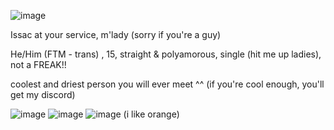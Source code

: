 ![image](https://github.com/user-attachments/assets/d7f7d9f1-c9b4-47b2-90fb-c5164e55b802)



Issac at your service, m'lady (sorry if you're a guy)

He/Him (FTM - trans) , 15, straight & polyamorous, single (hit me up ladies), not a FREAK!!

coolest and driest person you will ever meet ^^ (if you're cool enough, you'll get my discord)


![image](https://github.com/user-attachments/assets/2f65f1db-669e-4bf7-ada9-f7c5b6489aa5) ![image](https://github.com/user-attachments/assets/22b8fb83-0a81-4b13-a5cd-af0ace51f930) ![image](https://github.com/user-attachments/assets/2ff8c0cf-79e6-4018-816a-f2f4e6ca7591)
(i like orange)

<!---
grungedart/grungedart is a ✨ special ✨ repository because its `README.md` (this file) appears on your GitHub profile.
You can click the Preview link to take a look at your changes.
--->
